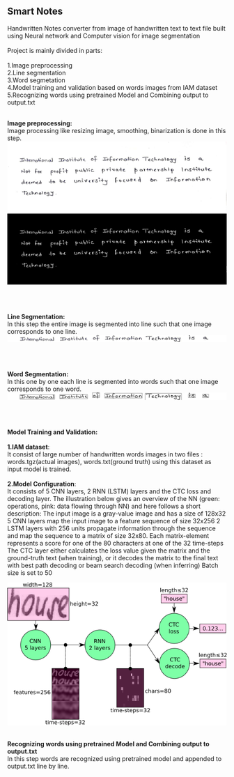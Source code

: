 ## Smart Notes ##
Handwritten Notes converter from image of handwritten text to text file built using Neural network and Computer vision for image segmentation
<br>
<br>Project is mainly divided in  parts:
<br>
<br>1.Image preprocessing
<br>2.Line segmentation
<br>3.Word segmetation
<br>4.Model training and validation based on words images from IAM dataset
<br>5.Recognizing words using pretrained Model and Combining output to output.txt


<br><b>Image preprocessing:</b><br>
Image processing like resizing image, smoothing, binarization is done in this step.
![example](./doc/input.jpg)<br>
![example](./doc/out1.jpg)

<br>

<br><b>Line Segmentation:</b><br>
In this step the entire image is segmented into line such that one image corresponds to one line.<br>
![example](./doc/line.jpeg)

<br>

<br><b>Word Segmentation:</b><br>
In this one by one each line is segmented into words such that one image corresponds to one word.<br>
![example](./doc/words.png)

<br>

<br><b>Model Training and Validation:</b><br>
<br><b>1.IAM dataset</b>:<br>
It consist of large number of handwritten words images in two files : words.tgz(actual images), words.txt(ground truth) using this dataset as input model is trained.
<br>
<br><b>2.Model Configuration</b>:<br>
It consists of 5 CNN layers, 2 RNN (LSTM) layers and the CTC loss and decoding layer. The illustration below gives an overview of the NN (green: operations, pink: data flowing through NN) and here follows a short description:
The input image is a gray-value image and has a size of 128x32
5 CNN layers map the input image to a feature sequence of size 32x256
2 LSTM layers with 256 units propagate information through the sequence and map the sequence to a matrix of size 32x80. Each matrix-element represents a score for one of the 80 characters at one of the 32 time-steps
The CTC layer either calculates the loss value given the matrix and the ground-truth text (when training), or it decodes the matrix to the final text with best path decoding or beam search decoding (when inferring)
Batch size is set to 50<br>

![example](./doc/nn_overview.png)

<br><b>Recognizing words using pretrained Model and Combining output to output.txt</b><br>
In this step words are recognized using pretrained model and appended to output.txt line by line.
